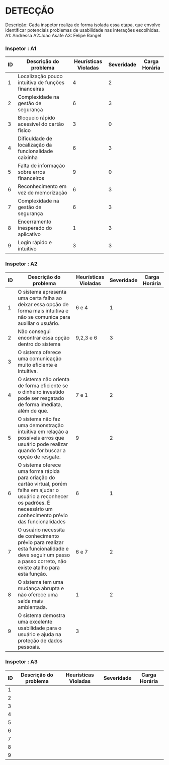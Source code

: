 # DETECÇÃO

Descrição: Cada inspetor realiza de forma isolada essa etapa, que envolve identificar potenciais problemas de usabilidade nas interações escolhidas.
A1: Andressa
A2:Joao Asafe
A3: Felipe Rangel

### Inspetor : A1

| ID | Descrição do problema | Heurísticas Violadas | Severidade | Carga Horária |
|----|-----------------------|----------------------|------------|---------------|
|  1 |Localização pouco intuitiva de funções financeiras  | 4    |   2      |    |
|  2 | Complexidade na gestão de segurança |         6      |        3    |      |
|  3 | Bloqueio rápido acessível do cartão físico |      3   |      0  |         |
|  4 | Dificuldade de localização da funcionalidade caixinha |    6  |   3 |     |
|  5 | Falta de informação sobre erros financeiros |   9 |   0 |                 |
|  6 | Reconhecimento em vez de memorização |    6  |   3 |                      |
|  7 | Complexidade na gestão de segurança |   6  |   3 |                        |
|  8 | Encerramento inesperado do aplicativo |    1  |   3 |                     |
|  9 | Login rápido e intuitivo |    3 |   3 |                                   |







### Inspetor : A2

| ID | Descrição do problema | Heurísticas Violadas | Severidade | Carga Horária |
|----|-----------------------|----------------------|------------|---------------|
|  1 | O sistema apresenta uma certa falha ao deixar essa opção de forma mais intuitiva e não se comunica para auxiliar o usuário. | 6 e 4  |  1  |               |
|  2 | Não consegui encontrar essa opção dentro do sistema | 9,2,3 e 6 | 3  |               |
|  3 | O sistema oferece uma comunicação muito eficiente e intuitiva. |                      |            |               |
|  4 | O sistema não orienta de forma eficiente se o dinheiro investido pode ser resgatado de forma imediata, além de que.|         7 e 1        |       2     |       |
|  5 | O sistema não faz uma demonstração intuitiva em relação a possíveis erros que usuário pode realizar quando for buscar a opção de resgate.  | 9 | 2  |               |
|  6 | O sistema oferece uma forma rápida para criação do cartão virtual, porém falha em ajudar o usuário a reconhecer os padrões. É necessário um conhecimento prévio das funcionalidades |  6 | 1  |               |
| 7  |O usuário necessita de conhecimento prévio para realizar esta funcionalidade e deve seguir um passo a passo correto, não existe atalho para esta função.  | 6 e 7 | 2 | 
| 8  | O sistema tem uma mudança abrupta e não oferece uma saída mais ambientada.   | 1 |  2 |   
|  9 |  O sistema demostra uma excelente usabilidade para o usuário e ajuda na proteção de dados pessoais.  |  3  |   | 

 ### Inspetor : A3

| ID | Descrição do problema | Heurísticas Violadas | Severidade | Carga Horária |
|----|-----------------------|----------------------|------------|---------------|
|  1 |                       |                      |            |               |
|  2 |                       |                      |            |               |
|  3 |                       |                      |            |               |
|  4 |                       |                      |            |               |
|  5 |                       |                      |            |               |
|  6 |                       |                      |            |               |
|  7 |                       |                      |            |               |
|  8 |                       |                      |            |               |
|  9 |                       |                      |            |               |

